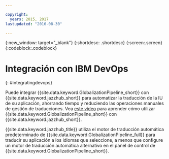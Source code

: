 ```yaml
---

copyright:
  years: 2015, 2017
lastupdated: "2016-08-30"

---
```


{:new_window: target="_blank"}
{:shortdesc: .shortdesc}
{:screen:.screen}
{:codeblock:.codeblock}

# Integración con IBM DevOps
{: #integratingdevops}

Puede integrar {{site.data.keyword.GlobalizationPipeline_short}} con {{site.data.keyword.jazzhub_short}} para automatizar la traducción de la IU de su aplicación, ahorrando tiempo y reduciendo las operaciones manuales de gestión de traducciones. Vea [este vídeo](https://www.youtube.com/watch?v=sSrIUjRbXYQ) para aprender cómo utilizar {{site.data.keyword.GlobalizationPipeline_short}} con {{site.data.keyword.jazzhub_short}}.

{{site.data.keyword.jazzhub_title}} utiliza el motor de traducción automática predeterminado de {{site.data.keyword.GlobalizationPipeline_full}} para traducir su aplicación a los idiomas que seleccione, a menos que configure un motor de traducción automática alternativo en el panel de control de {{site.data.keyword.GlobalizationPipeline_short}}.


